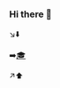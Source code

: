 ### Hi there 👋



↘️⬇️

➡️[🎓](https://ahmadfahad.notion.site/Ahmed-dd0e32ac744743e8b29c12b9cabc3550)

↗️⬆️



<!--
**AhmdFahad/AhmdFahad** is a ✨ _special_ ✨ repository because its `README.md` (this file) appears on your GitHub profile.

Here are some ideas to get you started:

- 🔭 I’m currently working on ...
- 🌱 I’m currently learning 
- 👯 I’m looking to collaborate on ...
- 🤔 I’m looking for help with ...
- 💬 Ask me about ...
- 📫 How to reach me: ...
- 😄 Pronouns: ...
- ⚡ Fun fact: ...
-->
